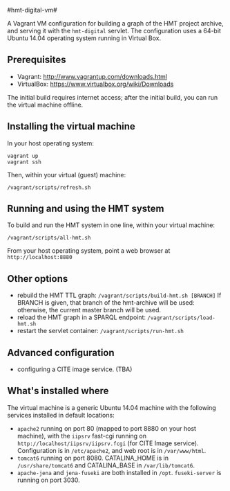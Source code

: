 #hmt-digital-vm#


A Vagrant VM configuration for building a graph of the HMT project archive, and serving it with the `hmt-digital` servlet.  The configuration uses a 64-bit Ubuntu 14.04 operating system running in Virtual Box. 

## Prerequisites

- Vagrant: <http://www.vagrantup.com/downloads.html>
- VirtualBox: <https://www.virtualbox.org/wiki/Downloads>

The initial build requires internet access;  after the initial build, you can
run the virtual machine offline.

## Installing the virtual machine

In your host operating system:

    vagrant up
    vagrant ssh
    
Then, within your virtual (guest) machine:

    
    /vagrant/scripts/refresh.sh
    
    

## Running and using the HMT system

To build and run the HMT system in one line, within your virtual machine:

    /vagrant/scripts/all-hmt.sh

From your host operating system, point a web browser at `http://localhost:8880`

## Other options



- rebuild the HMT TTL graph: `/vagrant/scripts/build-hmt.sh [BRANCH]`  If BRANCH is given, that branch of the hmt-archive
will be used:  otherwise, the current master branch will be used.
- reload the HMT graph in a SPARQL endpoint: `/vagrant/scripts/load-hmt.sh`
- restart the servlet container: `/vagrant/scripts/run-hmt.sh`

## Advanced configuration

- configuring a CITE image service.  (TBA)

## What's installed where

The virtual machine is a generic Ubuntu 14.04 machine with the following services installed in default 
locations:


- `apache2` running on port 80 (mapped to port 8880 on your host machine), with the `iipsrv` fast-cgi running on `http://localhost/iipsrv/iipsrv.fcgi` (for CITE Image service).  Configuration is in `/etc/apache2`, and web root is in `/var/www/html`.
- `tomcat6` running on port 8080.  CATALINA_HOME is in  `/usr/share/tomcat6` and CATALINA_BASE in `/var/lib/tomcat6`.
- `apache-jena` and `jena-fuseki` are both installed in `/opt`.  `fuseki-server` is running on port 3030.
